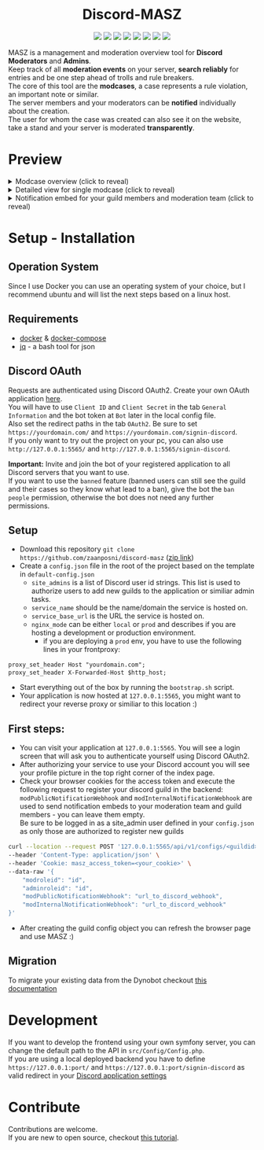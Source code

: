 <h1 align="center">Discord-MASZ</h1>

<p align="center">
<img src="https://img.shields.io/badge/contributions-welcome-lightgreen">
<img src="https://img.shields.io/github/contributors/zaanposni/discord-masz">
<a href="https://github.com/zaanposni/discord-masz/blob/master/LICENSE"><img src="https://img.shields.io/github/license/zaanposni/discord-masz.svg"/></a>
<img src="https://img.shields.io/badge/using-asp.net-blueviolet">
<img src="https://img.shields.io/badge/using-symfony-black">
<img src="https://img.shields.io/badge/using-docker-blue">
<img src="https://img.shields.io/badge/using-nginx-green">
<img src="https://img.shields.io/badge/using-mysql-orange">
</p>

MASZ is a management and moderation overview tool for **Discord Moderators** and **Admins**. <br/>
Keep track of all **moderation events** on your server, **search reliably** for entries and be one step ahead of trolls and rule breakers. <br/>
The core of this tool are the **modcases**, a case represents a rule violation, an important note or similar. <br/>
The server members and your moderators can be **notified** individually about the creation. <br/>
The user for whom the case was created can also see it on the website, take a stand and your server is moderated **transparently**.

# Preview

<details>
  <summary>Modcase overview (click to reveal)</summary>
  <img src="/docs/modcases.png"/>
</details>
<details>
  <summary>Detailed view for single modcase (click to reveal)</summary>
  <img src="/docs/modcase.png"/>
</details>
<details>
  <summary>Notification embed for your guild members and moderation team (click to reveal)</summary>
  <img src="/docs/embed.png"/>
</details>

# Setup - Installation

## Operation System

Since I use Docker you can use an operating system of your choice, but I recommend ubuntu and will list the next steps based on a linux host.

## Requirements 

- [docker](https://docs.docker.com/engine/install/ubuntu/) & [docker-compose](https://docs.docker.com/compose/)
- [jq](https://stedolan.github.io/jq/download/) - a bash tool for json

## Discord OAuth

Requests are authenticated using Discord OAuth2. Create your own OAuth application [here](https://discord.com/developers/applications). <br/>
You will have to use `Client ID` and `Client Secret` in the tab `General Information` and the bot token at `Bot` later in the local config file. <br/>
Also set the redirect paths in the tab `OAuth2`. Be sure to set `https://yourdomain.com/` and `https://yourdomain.com/signin-discord`. <br/>
If you only want to try out the project on your pc, you can also use `http://127.0.0.1:5565/` and `http://127.0.0.1:5565/signin-discord`.

**Important:** Invite and join the bot of your registered application to all Discord servers that you want to use. <br/>
If you want to use the `banned` feature (banned users can still see the guild and their cases so they know what lead to a ban), give the bot the `ban people` permission, otherwise the bot does not need any further permissions.

## Setup

- Download this repository `git clone https://github.com/zaanposni/discord-masz` ([zip link](https://codeload.github.com/zaanposni/discord-masz/zip/master))
- Create a `config.json` file in the root of the project based on the template in `default-config.json`
  - `site_admins` is a list of Discord user id strings. This list is used to authorize users to add new guilds to the application or similiar admin tasks.
  - `service_name` should be the name/domain the service is hosted on.
  - `service_base_url` is the URL the service is hosted on.
  - `nginx_mode` can be either `local` or `prod` and describes if you are hosting a development or production environment.
    - if you are deploying a `prod` env, you have to use the following lines in your frontproxy:
```
proxy_set_header Host "yourdomain.com";
proxy_set_header X-Forwarded-Host $http_host;
```
- Start everything out of the box by running the `bootstrap.sh` script.
- Your application is now hosted at `127.0.0.1:5565`, you might want to redirect your reverse proxy or similiar to this location :)

## First steps:

- You can visit your application at `127.0.0.1:5565`. You will see a login screen that will ask you to authenticate yourself using Discord OAuth2.
- After authorizing your service to use your Discord account you will see your profile picture in the top right corner of the index page.
- Check your browser cookies for the access token and execute the following request to register your discord guild in the backend: <br/>
  `modPublicNotificationWebhook` and `modInternalNotificationWebhook` are used to send notification embeds to your moderation team and guild members - you can leave them empty. <br/>
  Be sure to be logged in as a site_admin user defined in your `config.json` as only those are authorized to register new guilds
```bash
curl --location --request POST '127.0.0.1:5565/api/v1/configs/<guildid>' \
--header 'Content-Type: application/json' \
--header 'Cookie: masz_access_token=<your_cookie>' \
--data-raw '{
    "modroleid": "id",
    "adminroleid": "id",
    "modPublicNotificationWebhook": "url_to_discord_webhook",
    "modInternalNotificationWebhook": "url_to_discord_webhook"
}'
```

- After creating the guild config object you can refresh the browser page and use MASZ :)

## Migration

To migrate your existing data from the Dynobot checkout [this documentation](scripts#migrate-from-dynobot-to-masz)

# Development

If you want to develop the frontend using your own symfony server, you can change the default path to the API in `src/Config/Config.php`. <br/>
If you are using a local deployed backend you have to define `https://127.0.0.1:port/` and `https://127.0.0.1:port/signin-discord` as valid redirect in your [Discord application settings](https://discord.com/developers/applications)

# Contribute

Contributions are welcome. <br/>
If you are new to open source, checkout [this tutorial](https://github.com/firstcontributions/first-contributions).

